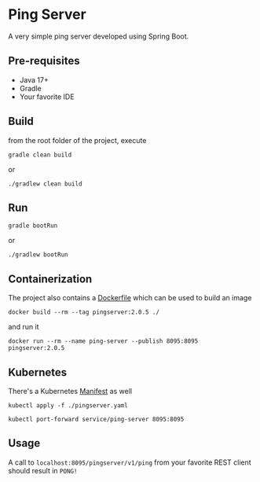 # Ping Server

A very simple ping server developed using Spring Boot.

## Pre-requisites

- Java 17+
- Gradle
- Your favorite IDE

## Build

from the root folder of the project, execute

```console
gradle clean build
```

or

```console
./gradlew clean build
```

## Run

```console
gradle bootRun
```

or

```console
./gradlew bootRun
```

## Containerization

The project also contains a [Dockerfile](Dockerfile) which can be used to build an image

```console
docker build --rm --tag pingserver:2.0.5 ./
```

and run it

```console
docker run --rm --name ping-server --publish 8095:8095 pingserver:2.0.5
```

## Kubernetes

There's a Kubernetes [Manifest](pingserver.yaml) as well

```console
kubectl apply -f ./pingserver.yaml
```

```console
kubectl port-forward service/ping-server 8095:8095
```

## Usage

A call to `localhost:8095/pingserver/v1/ping` from your favorite REST client should result in `PONG!`